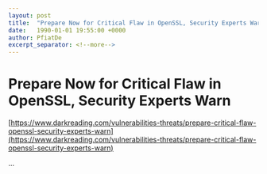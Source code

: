 ```yaml
---
layout: post
title:  "Prepare Now for Critical Flaw in OpenSSL, Security Experts Warn"
date:   1990-01-01 19:55:00 +0000
author: PfiatDe
excerpt_separator: <!--more-->
---
```


# Prepare Now for Critical Flaw in OpenSSL, Security Experts Warn
[https://www.darkreading.com/vulnerabilities-threats/prepare-critical-flaw-openssl-security-experts-warn](https://www.darkreading.com/vulnerabilities-threats/prepare-critical-flaw-openssl-security-experts-warn)

...
<!--more-->
